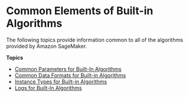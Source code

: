 # Common Elements of Built\-in Algorithms<a name="common-info-all-im-models"></a>

The following topics provide information common to all of the algorithms provided by Amazon SageMaker\.

**Topics**
+ [Common Parameters for Built\-In Algorithms](sagemaker-algo-docker-registry-paths.md)
+ [Common Data Formats for Built\-in Algorithms](sagemaker-algo-common-data-formats.md)
+ [Instance Types for Built\-in Algorithms](cmn-info-instance-types.md)
+ [Logs for Built\-In Algorithms](common-info-all-sagemaker-models-logs.md)
